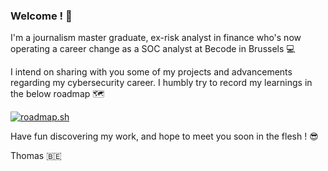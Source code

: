 ### Welcome ! 🌻

I'm a journalism master graduate, ex-risk analyst in finance who's now operating a career change as a SOC analyst at Becode in Brussels 💻

I intend on sharing with you some of my projects and advancements regarding my cybersecurity career. I humbly try to record my learnings in the below roadmap 🗺️

[![roadmap.sh](https://api.roadmap.sh/v1-badge/wide/65f01be8fa39e17708621481?variant=dark)](https://roadmap.sh)

Have fun discovering my work, and hope to meet you soon in the flesh ! 😎

Thomas 🇧🇪
